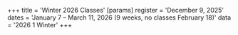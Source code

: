 +++
title = 'Winter 2026 Classes'
[params]
	register = 'December 9, 2025'
	dates = 'January 7 – March 11, 2026 (9 weeks, no classes February 18)'
	data = '2026 1 Winter'
+++